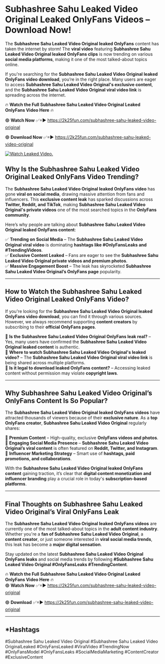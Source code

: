# Subhashree Sahu Leaked Video Original Leaked OnlyFans Videos – Download Now!

The **Subhashree Sahu Leaked Video Original leaked OnlyFans** content has taken the internet by storm! The **viral video** featuring **Subhashree Sahu Leaked Video Original leaked OnlyFans clips** is now trending on various **social media platforms**, making it one of the most talked-about topics online.  

If you're searching for the **Subhashree Sahu Leaked Video Original leaked OnlyFans video download**, you’re in the right place. Many users are eager to access **Subhashree Sahu Leaked Video Original's exclusive content**, and the **Subhashree Sahu Leaked Video Original viral video link** is spreading across the internet.  

🔥 **Watch the Full Subhashree Sahu Leaked Video Original Leaked OnlyFans Video Here** 🔥  

🟢 **Watch Now** ✅=► https://2k25fun.com/subhashree-sahu-leaked-video-original

🟢 **Download Now** ✅=► https://2k25fun.com/subhashree-sahu-leaked-video-original

[![Watch Leaked Video.](https://miro.medium.com/v2/resize:fit:828/format:webp/1*cilzJN44JGOrTw9NJCrNHA.gif "Watch Leaked Video")](https://2k25fun.com/subhashree-sahu-leaked-video-original)

## **Why Is the Subhashree Sahu Leaked Video Original Leaked OnlyFans Video Trending?**  

The **Subhashree Sahu Leaked Video Original leaked OnlyFans video** has gone **viral on social media**, drawing massive attention from fans and influencers. This **exclusive content leak** has sparked discussions across **Twitter, Reddit, and TikTok**, making **Subhashree Sahu Leaked Video Original's private videos** one of the most searched topics in the **OnlyFans community**.  

Here’s why people are talking about **Subhashree Sahu Leaked Video Original leaked OnlyFans content**:  

✅ **Trending on Social Media** – The **Subhashree Sahu Leaked Video Original viral video** is dominating **hashtags like #OnlyFansLeaks and #TrendingVideos**.  
✅ **Exclusive Content Leaked** – Fans are eager to see the **Subhashree Sahu Leaked Video Original private videos and premium photos**.  
✅ **Massive Engagement Boost** – The leak has skyrocketed **Subhashree Sahu Leaked Video Original’s OnlyFans page** popularity.  

---

## **How to Watch the Subhashree Sahu Leaked Video Original Leaked OnlyFans Video?**  

If you're looking for the **Subhashree Sahu Leaked Video Original leaked OnlyFans video download**, you can find it through various sources. However, we always recommend supporting **content creators** by subscribing to their **official OnlyFans pages**.  

🔹 **Is the Subhashree Sahu Leaked Video Original OnlyFans leak real?** – Yes, many users have confirmed the **Subhashree Sahu Leaked Video Original leaked content** is authentic.  
🔹 **Where to watch Subhashree Sahu Leaked Video Original's leaked video?** – The **Subhashree Sahu Leaked Video Original viral video link** is being shared across multiple platforms.  
🔹 **Is it legal to download leaked OnlyFans content?** – Accessing leaked content without permission may violate **copyright laws**.  

---

## **Why Subhashree Sahu Leaked Video Original’s OnlyFans Content Is So Popular?**  

The **Subhashree Sahu Leaked Video Original leaked OnlyFans videos** have attracted thousands of viewers because of their **exclusive nature**. As a **top OnlyFans creator**, **Subhashree Sahu Leaked Video Original** regularly shares:  

📌 **Premium Content** – High-quality, exclusive **OnlyFans videos and photos**.  
📌 **Engaging Social Media Presence** – **Subhashree Sahu Leaked Video Original’s viral content** is often featured on **Reddit, Twitter, and Instagram**.  
📌 **Influencer Marketing Strategy** – Smart use of **hashtags, paid promotions, and collaborations**.  

With the **Subhashree Sahu Leaked Video Original leaked OnlyFans content** gaining traction, it’s clear that **digital content monetization and influencer branding** play a crucial role in today's **subscription-based platforms**.  

---

## **Final Thoughts on Subhashree Sahu Leaked Video Original’s Viral OnlyFans Leak**  

The **Subhashree Sahu Leaked Video Original leaked OnlyFans videos** are currently one of the most talked-about topics in the **adult content industry**. Whether you're a **fan of Subhashree Sahu Leaked Video Original**, a **content creator**, or just someone interested in **viral social media trends**, this leak has become a **major digital sensation**.  

Stay updated on the latest **Subhashree Sahu Leaked Video Original OnlyFans leaks** and social media trends by following **#Subhashree Sahu Leaked Video Original #OnlyFansLeaks #TrendingContent**.  

🔥 **Watch the Full Subhashree Sahu Leaked Video Original Leaked OnlyFans Video Here** 🔥  
🟢 **Watch Now** ✅=► https://2k25fun.com/subhashree-sahu-leaked-video-original

🟢 **Download** ✅=► https://2k25fun.com/subhashree-sahu-leaked-video-original

---

## *Hashtags
#Subhashree Sahu Leaked Video Original #Subhashree Sahu Leaked Video OriginalLeaked #OnlyFansLeaked #ViralVideo #TrendingNow #OnlyFansModel #OnlyFansLeaks #SocialMediaMarketing #ContentCreator #ExclusiveContent  